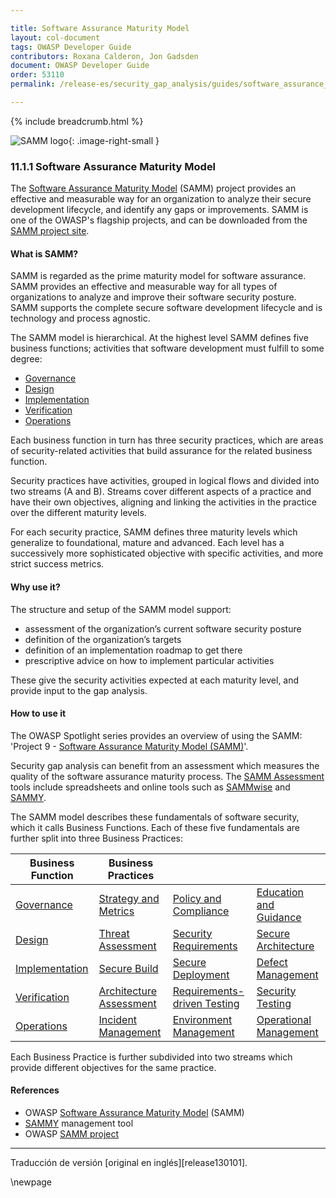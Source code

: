 ```yaml
---

title: Software Assurance Maturity Model
layout: col-document
tags: OWASP Developer Guide
contributors: Roxana Calderon, Jon Gadsden
document: OWASP Developer Guide
order: 53110
permalink: /release-es/security_gap_analysis/guides/software_assurance_maturity_model/

---
```


{% include breadcrumb.html %}

<style type="text/css">
.image-right-small {
  height: 26px;
  display: block;
  margin-left: auto;
  margin-right: auto;
  float: right;
}
</style>

![SAMM logo](../../../../assets/images/logos/samm.png "OWASP SAMM"){: .image-right-small }

### 11.1.1 Software Assurance Maturity Model

The [Software Assurance Maturity Model][samm] (SAMM) project provides an effective and measurable way for
an organization to analyze their secure development lifecycle, and identify any gaps or improvements.
SAMM is one of the OWASP's flagship projects, and can be downloaded from the [SAMM project site][samm-project].

#### What is SAMM?

SAMM is regarded as the prime maturity model for software assurance.
SAMM provides an effective and measurable way for all types of organizations to analyze and improve
their software security posture.
SAMM supports the complete secure software development lifecycle and is technology and process agnostic.

The SAMM model is hierarchical. At the highest level SAMM defines five business functions;
activities that software development must fulfill to some degree:

* [Governance][sammg]
* [Design][sammd]
* [Implementation][sammi]
* [Verification][sammv]
* [Operations][sammo]

Each business function in turn has three security practices,
which are areas of security-related activities that build assurance for the related business function.

Security practices have activities, grouped in logical flows and divided into two streams (A and B).
Streams cover different aspects of a practice and have their own objectives,
aligning and linking the activities in the practice over the different maturity levels.

For each security practice, SAMM defines three maturity levels which generalize to foundational, mature and advanced.
Each level has a successively more sophisticated objective with specific activities, and more strict success metrics.

#### Why use it?

The structure and setup of the SAMM model support:

* assessment of the organization’s current software security posture
* definition of the organization’s targets
* definition of an implementation roadmap to get there
* prescriptive advice on how to implement particular activities

These give the security activities expected at each maturity level, and provide input to the gap analysis.

#### How to use it

The OWASP Spotlight series provides an overview of using the SAMM:
'Project 9 - [Software Assurance Maturity Model (SAMM)][spotlight09]'.

Security gap analysis can benefit from an assessment which measures the quality of the software assurance maturity process.
The [SAMM Assessment][samma] tools include spreadsheets and online tools such as [SAMMwise][samwise] and [SAMMY][sammy].

The SAMM model describes these fundamentals of software security, which it calls Business Functions.
Each of these five fundamentals are further split into three Business Practices:

| Business Function       | Business Practices                 |                                        |        |
| ----------------------- | ---------------------------------- | -------------------------------------- | ------ |
| [Governance][sammg]     | [Strategy and Metrics][sammgsm]    | [Policy and Compliance][sammgpc]       | [Education and Guidance][sammgeg] |
| [Design][sammd]         | [Threat Assessment][sammdta]       | [Security Requirements][sammdsr]       | [Secure Architecture][sammdsa]    |
| [Implementation][sammi] | [Secure Build][sammisb]            | [Secure Deployment][sammisd]           | [Defect Management][sammidm]      |
| [Verification][sammv]   | [Architecture Assessment][sammvaa] | [Requirements-driven Testing][sammvrt] | [Security Testing][sammvst]       |
| [Operations][sammo]     | [Incident Management][sammoim]     | [Environment Management][sammoem]      | [Operational Management][sammoom] |

Each Business Practice is further subdivided into two streams which provide different objectives for the same practice.

#### References

* OWASP [Software Assurance Maturity Model][samm] (SAMM)
* [SAMMY][sammy] management tool
* OWASP [SAMM project][samm-project]

----

Traducción de versión [original en inglés][release130101].

[edit130101]: https://github.com/OWASP/www-project-developer-guide/blob/main/release/13-security-gap-analysis/01-guides/01-samm.md

[samm]: https://owaspsamm.org/about/
[samma]: https://owaspsamm.org/assessment/
[sammd]: https://owaspsamm.org/model/design/
[sammdsa]: https://owaspsamm.org/model/design/secure-architecture/
[sammdsr]: https://owaspsamm.org/model/design/security-requirements/
[sammdta]: https://owaspsamm.org/model/design/threat-assessment/
[sammg]: https://owaspsamm.org/model/governance/
[sammgeg]: https://owaspsamm.org/model/governance/education-and-guidance/
[sammgpc]: https://owaspsamm.org/model/governance/policy-and-compliance/
[sammgsm]: https://owaspsamm.org/model/governance/strategy-and-metrics/
[sammi]: https://owaspsamm.org/model/implementation/
[sammidm]: https://owaspsamm.org/model/implementation/defect-management/
[sammisb]: https://owaspsamm.org/model/implementation/secure-build/
[sammisd]: https://owaspsamm.org/model/implementation/secure-deployment/
[sammo]: https://owaspsamm.org/model/operations/
[sammoem]: https://owaspsamm.org/model/operations/environment-management/
[sammoim]: https://owaspsamm.org/model/operations/incident-management
[sammoom]: https://owaspsamm.org/model/operations/operational-management/
[sammv]: https://owaspsamm.org/model/verification/
[sammvaa]: https://owaspsamm.org/model/verification/architecture-assessment/
[sammvrt]: https://owaspsamm.org/model/verification/requirements-driven-testing/
[sammvst]: https://owaspsamm.org/model/verification/security-testing/
[samm-project]: https://owasp.org/www-project-samm/
[samwise]: https://github.com/owaspsamm/sammwise
[sammy]: https://sammy.codific.com/
[spotlight09]: https://youtu.be/N0zcZnkH5Wg

\newpage
